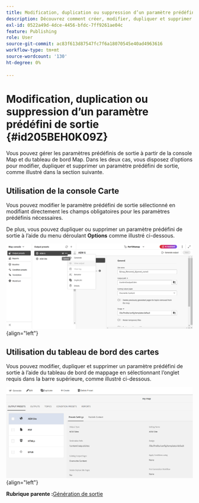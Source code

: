 ```yaml
---
title: Modification, duplication ou suppression d’un paramètre prédéfini de sortie
description: Découvrez comment créer, modifier, dupliquer et supprimer un paramètre prédéfini de sortie personnalisé dans AEM Guides.
exl-id: 0522a49d-4dce-4456-bfdc-7ff9261ae04c
feature: Publishing
role: User
source-git-commit: ac83f613d87547fc7f6a18070545e40ad4963616
workflow-type: tm+mt
source-wordcount: '130'
ht-degree: 0%

---
```


# Modification, duplication ou suppression d’un paramètre prédéfini de sortie {#id205BEH0K09Z}

Vous pouvez gérer les paramètres prédéfinis de sortie à partir de la console Map et du tableau de bord Map. Dans les deux cas, vous disposez d’options pour modifier, dupliquer et supprimer un paramètre prédéfini de sortie, comme illustré dans la section suivante.

## Utilisation de la console Carte

Vous pouvez modifier le paramètre prédéfini de sortie sélectionné en modifiant directement les champs obligatoires pour les paramètres prédéfinis nécessaires.

De plus, vous pouvez dupliquer ou supprimer un paramètre prédéfini de sortie à l’aide du menu déroulant **Options** comme illustré ci-dessous.


![](images/delete-preset-map-console.png){align="left"}


## Utilisation du tableau de bord des cartes

Vous pouvez modifier, dupliquer et supprimer un paramètre prédéfini de sortie à l’aide du tableau de bord de mappage en sélectionnant l’onglet requis dans la barre supérieure, comme illustré ci-dessous.

![](images/create-new-preset-map-dashboard-new.png){align="left"}



**Rubrique parente :**&#x200B;[ Génération de sortie](generate-output.md)

